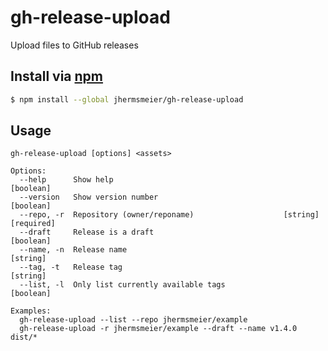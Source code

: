 # gh-release-upload
<!-- [![npm](https://img.shields.io/npm/v/gh-release-upload.svg?style=flat-square)](https://npmjs.com/package/gh-release-upload) -->
<!-- [![npm license](https://img.shields.io/npm/l/gh-release-upload.svg?style=flat-square)](https://npmjs.com/package/gh-release-upload) -->
<!-- [![npm downloads](https://img.shields.io/npm/dm/gh-release-upload.svg?style=flat-square)](https://npmjs.com/package/gh-release-upload) -->

Upload files to GitHub releases

## Install via [npm](https://npmjs.com)

```sh
$ npm install --global jhermsmeier/gh-release-upload
```

## Usage

```
gh-release-upload [options] <assets>

Options:
  --help      Show help                                                [boolean]
  --version   Show version number                                      [boolean]
  --repo, -r  Repository (owner/reponame)                    [string] [required]
  --draft     Release is a draft                                       [boolean]
  --name, -n  Release name                                              [string]
  --tag, -t   Release tag                                               [string]
  --list, -l  Only list currently available tags                       [boolean]

Examples:
  gh-release-upload --list --repo jhermsmeier/example
  gh-release-upload -r jhermsmeier/example --draft --name v1.4.0 dist/*
```
